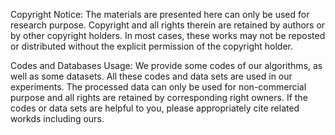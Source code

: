 Copyright Notice: The materials are presented here can only be used for research purpose. Copyright and all rights therein are retained by authors or by other copyright holders. In most cases, these works may not be reposted or distributed without the explicit permission of the copyright holder.

Codes and Databases Usage: We provide some codes of our algorithms, as well as some datasets. All these codes and data sets are used in our experiments. The processed data can only be used for non-commercial purpose and all rights are retained by corresponding right owners. If the codes or data sets are helpful to you, please appropriately cite related workds including ours.